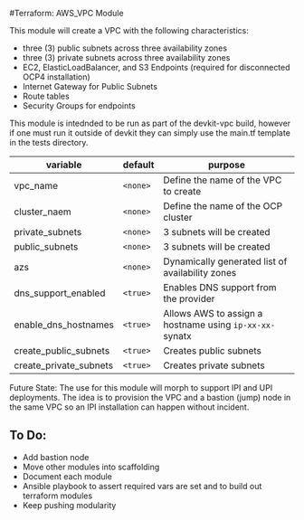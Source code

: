 #Terraform: AWS_VPC Module

This module will create a VPC with the following characteristics:
- three (3) public subnets across three availability zones
- three (3) private subnets across three availability zones
- EC2, ElasticLoadBalancer, and S3 Endpoints (required for disconnected OCP4 installation)
- Internet Gateway for Public Subnets
- Route tables 
- Security Groups for endpoints

This module is intednded to be run as part of the devkit-vpc build, however if one must run it outside of devkit
they can simply use the main.tf template in the tests directory.

|variable|default|purpose|
|-----|------|------|
|vpc_name| `<none>` | Define the name of the VPC to create|
|cluster_naem| `<none>` | Define the name of the OCP cluster|
|private_subnets| `<none>`| 3 subnets will be created | This list of subnets is dynamically created|
|public_subnets | `<none>` |3 subnets will be created | This list of subnets is dynamically crated|
|azs| `<none>`| Dynamically generated list of availability zones|
|dns_support_enabled| `<true>`| Enables DNS support from the provider|
|enable_dns_hostnames|`<true>`| Allows AWS to assign a hostname using `ip-xx-xx-` synatx|
|create_public_subnets|`<true>`| Creates public subnets|
|create_private_subnets|`<true>`| Creates private subnets|


Future State:
The use for this module will morph to support IPI and UPI deployments. The idea is to provision the VPC
and a bastion (jump) node in the same VPC so an IPI installation can happen without incident.

## To Do:
- Add bastion node
- Move other modules into scaffolding 
- Document each module
- Ansible playbook to assert required vars are set and to build out terraform modules
- Keep pushing modularity 

